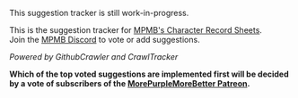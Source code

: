 This suggestion tracker is still work-in-progress.

This is the suggestion tracker for [MPMB's Character Record Sheets](https://github.com/morepurplemorebetter/MPMBs-Character-Record-Sheet).    
Join the [MPMB Discord](https://discord.gg/Qjq9Z5Q) to vote or add suggestions.

*Powered by GithubCrawler and CrawlTracker*

**Which of the top voted suggestions are implemented first will be decided by a vote of subscribers of the [MorePurpleMoreBetter Patreon](https://www.patreon.com/morepurplemorebetter).**

